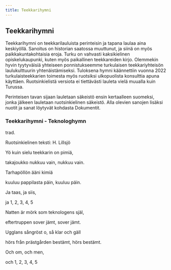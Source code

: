 ```yaml
---
title: Teekkarihymni
---
```

## Teekkarihymni

Teekkarihymni on teekkarilauluista perinteisin ja tapana laulaa aina keskiyöllä. Sanoitus on historian saatossa muuttunut, ja siinä on myös paikkakuntakohtaisia eroja. Turku on vahvasti kaksikielinen opiskelukaupunki, kuten myös paikallinen teekkareiden kirjo. 
Olemmekin hyvin tyytyväisiä yhteiseen ponnistukseemme turkulaisen teekkariyhteisön laulukulttuurin yhtenäistämiseksi. Tuloksena hymni käännettiin vuonna 2022 turkulaisteekkarien toimesta myös ruotsiksi ulkopuolista konsulttia apuna käyttäen. Ruotsinkielistä versiota ei tiettävästi lauleta vielä muualla kuin Turussa.

Perinteisen tavan sijaan lauletaan säkeistö ensin kertaalleen suomeksi, jonka jälkeen lauletaan ruotsinkielinen säkeistö. Alla olevien sanojen lisäksi nuotit ja sanat löytyvät kohdasta Dokumentit.

### Teekkarihymni - Teknologhymn

trad.

Ruotsinkielinen teksti: H. Lillsjö

Yö kuin sielu teekkarin on pimiä,

takajoukko nukkuu vain, nukkuu vain.

Tarhapöllön ääni kimiä

kuuluu pappilasta päin, kuuluu päin.

Ja taas, ja siis,

ja 1, 2, 3, 4, 5

Natten är mörk som teknologens själ,

eftertruppen sover jämt, sover jämt.

Ugglans sångröst o, så klar och gäll

hörs från prästgården bestämt, hörs bestämt.

Och om, och men, 

och 1, 2, 3, 4, 5
